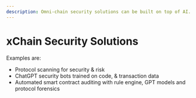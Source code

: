 ```yaml
---
description: Omni-chain security solutions can be built on top of AI.
---
```


# xChain Security Solutions

Examples are:

* Protocol scanning for security & risk​
* ChatGPT security bots trained on code, & transaction data
* Automated smart contract auditing with rule engine, GPT models and protocol forensics

